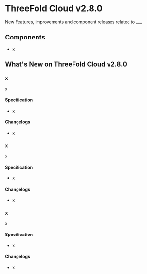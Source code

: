 

# ThreeFold Cloud v2.8.0

 New Features, improvements and component releases related to ___

## Components

- []() x


## What's New on ThreeFold Cloud v2.8.0

### x

x

#### Specification
- x

#### Changelogs

- x

### x

x

#### Specification
- x

#### Changelogs

- x

### x

x

#### Specification
- x

#### Changelogs

- x
